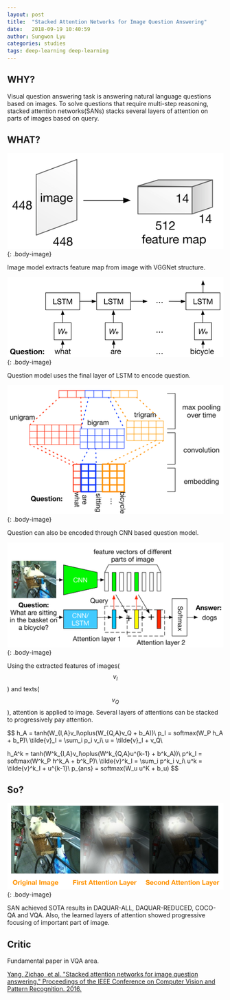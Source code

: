```yaml
---
layout: post
title:  "Stacked Attention Networks for Image Question Answering"
date:   2018-09-19 10:40:59
author: Sungwon Lyu
categories: studies
tags: deep-learning deep-learning
---
```

## WHY? 
Visual question answering task is answering natural language questions based on images. To solve questions that require multi-step reasoning, stacked attention networks(SANs) stacks several layers of attention on parts of images based on query.

## WHAT?
![image](/assets/images/san1.png){: .body-image}

Image model extracts feature map from image with VGGNet structure.

![image](/assets/images/san2.png){: .body-image}

Question model uses the final layer of LSTM to encode question. 

![image](/assets/images/san3.png){: .body-image}

Question can also be encoded through CNN based question model. 

![image](/assets/images/san4.png){: .body-image}

Using the extracted features of images($$v_I$$) and texts($$v_Q$$), attention is applied to image. Several layers of attentions can be stacked to progressively pay attention. 

$$
h_A = tanh(W_{I,A}v_I\oplus(W_{Q,A}v_Q + b_A))\\
p_I = softmax(W_P h_A + b_P)\\
\tilde{v}_I = \sum_i p_i v_i\\
u = \tilde{v}_I + v_Q\\

h_A^k = tanh(W^k_{I,A}v_I\oplus(W^k_{Q,A}u^{k-1} + b^k_A))\\
p^k_I = softmax(W^k_P h^k_A + b^k_P)\\
\tilde{v}^k_I = \sum_i p^k_i v_i\\
u^k = \tilde{v}^k_I + u^{k-1}\\
p_{ans} = softmax(W_u u^K + b_u)
$$

## So?
![image](/assets/images/san5.png){: .body-image}

SAN achieved SOTA results in DAQUAR-ALL, DAQUAR-REDUCED, COCO-QA and VQA. Also, the learned layers of attention showed progressive focusing of important part of image.

## Critic
Fundamental paper in VQA area. 

[Yang, Zichao, et al. "Stacked attention networks for image question answering." Proceedings of the IEEE Conference on Computer Vision and Pattern Recognition. 2016.](https://www.cv-foundation.org/openaccess/content_cvpr_2016/html/Yang_Stacked_Attention_Networks_CVPR_2016_paper.html)